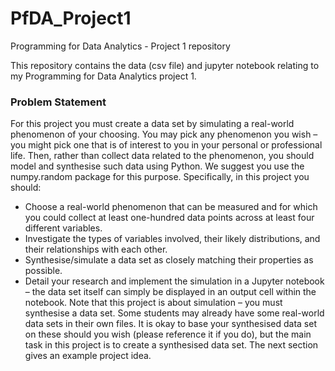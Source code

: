# PfDA_Project1 #
Programming for Data Analytics - Project 1 repository

This repository contains the data (csv file) and jupyter notebook relating to my Programming for Data Analytics project 1.

### Problem Statement ###

For this project you must create a data set by simulating a real-world phenomenon of
your choosing. You may pick any phenomenon you wish – you might pick one that is
of interest to you in your personal or professional life. Then, rather than collect data
related to the phenomenon, you should model and synthesise such data using Python.
We suggest you use the numpy.random package for this purpose.
Specifically, in this project you should:
 - Choose a real-world phenomenon that can be measured and for which you could
collect at least one-hundred data points across at least four different variables.
 - Investigate the types of variables involved, their likely distributions, and their
relationships with each other.
 - Synthesise/simulate a data set as closely matching their properties as possible.
 - Detail your research and implement the simulation in a Jupyter notebook – the
data set itself can simply be displayed in an output cell within the notebook.
Note that this project is about simulation – you must synthesise a data set. Some
students may already have some real-world data sets in their own files. It is okay to
base your synthesised data set on these should you wish (please reference it if you do),
but the main task in this project is to create a synthesised data set. The next section
gives an example project idea.